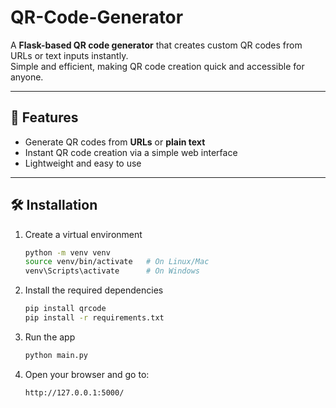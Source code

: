 # QR-Code-Generator

A **Flask-based QR code generator** that creates custom QR codes from URLs or text inputs instantly.  
Simple and efficient, making QR code creation quick and accessible for anyone.

---

## 🚀 Features
- Generate QR codes from **URLs** or **plain text**
- Instant QR code creation via a simple web interface
- Lightweight and easy to use
---

## 🛠️ Installation

1. Create a virtual environment
   ```bash
   python -m venv venv
   source venv/bin/activate   # On Linux/Mac
   venv\Scripts\activate      # On Windows

2. Install the required dependencies
   ```bash
   pip install qrcode
   pip install -r requirements.txt

3. Run the app
   ```bash
   python main.py

4. Open your browser and go to:
   ```bash
   http://127.0.0.1:5000/
  
